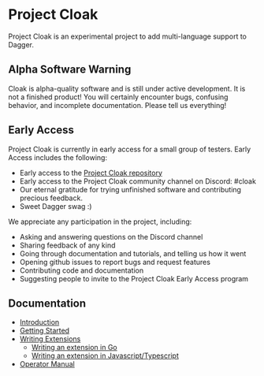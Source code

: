 # Project Cloak

Project Cloak is an experimental project to add multi-language support to Dagger.

## Alpha Software Warning

Cloak is alpha-quality software and is still under active development. It is not a finished product!
You will certainly encounter bugs, confusing behavior, and incomplete documentation. Please tell us everything!

## Early Access

Project Cloak is currently in early access for a small group of testers. Early Access includes the following:

- Early access to the [Project Cloak repository](https://github.com/dagger/cloak)
- Early access to the Project Cloak community channel on Discord: #cloak
- Our eternal gratitude for trying unfinished software and contributing precious feedback.
- Sweet Dagger swag :)

We appreciate any participation in the project, including:

- Asking and answering questions on the Discord channel
- Sharing feedback of any kind
- Going through documentation and tutorials, and telling us how it went
- Opening github issues to report bugs and request features
- Contributing code and documentation
- Suggesting people to invite to the Project Cloak Early Access program

## Documentation

- [Introduction](docs/introduction.md)
- [Getting Started](docs/getting_started.md)
- [Writing Extensions](docs/writing_extensions.md)
  - [Writing an extension in Go](docs/writing_extensions_go.md)
  - [Writing an extension in Javascript/Typescript](docs/writing_extensions_nodejs.md)
- [Operator Manual](docs/operator_manual.md)
